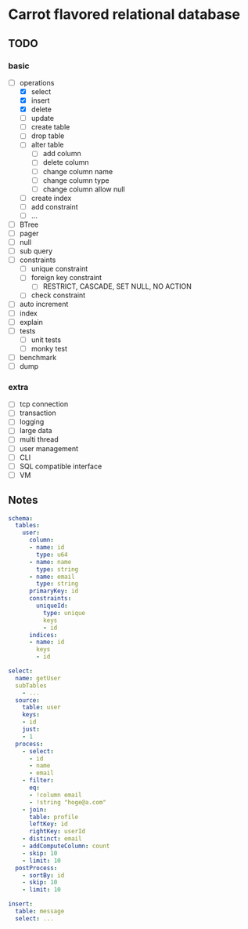 # Carrot flavored relational database

## TODO

### basic

- [ ] operations
  - [x] select
  - [x] insert
  - [x] delete
  - [ ] update
  - [ ] create table
  - [ ] drop table
  - [ ] alter table
    - [ ] add column
    - [ ] delete column
    - [ ] change column name
    - [ ] change column type
    - [ ] change column allow null
  - [ ] create index
  - [ ] add constraint
  - [ ] ...
- [ ] BTree
- [ ] pager
- [ ] null
- [ ] sub query
- [ ] constraints
  - [ ] unique constraint
  - [ ] foreign key constraint
    - [ ] RESTRICT, CASCADE, SET NULL, NO ACTION
  - [ ] check constraint
- [ ] auto increment
- [ ] index
- [ ] explain
- [ ] tests
  - [ ] unit tests
  - [ ] monky test
- [ ] benchmark
- [ ] dump

### extra

- [ ] tcp connection
- [ ] transaction
- [ ] logging
- [ ] large data
- [ ] multi thread
- [ ] user management
- [ ] CLI
- [ ] SQL compatible interface
- [ ] VM

## Notes

``` yaml
schema:
  tables:
    user:
      column:
      - name: id
        type: u64
      - name: name
        type: string
      - name: email
        type: string
      primaryKey: id
      constraints:
        uniqueId:
          type: unique
          keys
          - id
      indices:
      - name: id
        keys
        - id  

select:
  name: getUser
  subTables
    - ...
  source:
    table: user
    keys:
    - id
    just:
    - 1
  process:
    - select:
      - id
      - name
      - email
    - filter:
      eq:
      - !column email
      - !string "hoge@a.com"
    - join:
      table: profile
      leftKey: id
      rightKey: userId
    - distinct: email
    - addComputeColumn: count
    - skip: 10
    - limit: 10
  postProcess:
    - sortBy: id
    - skip: 10
    - limit: 10

insert:
  table: message
  select: ...
```
